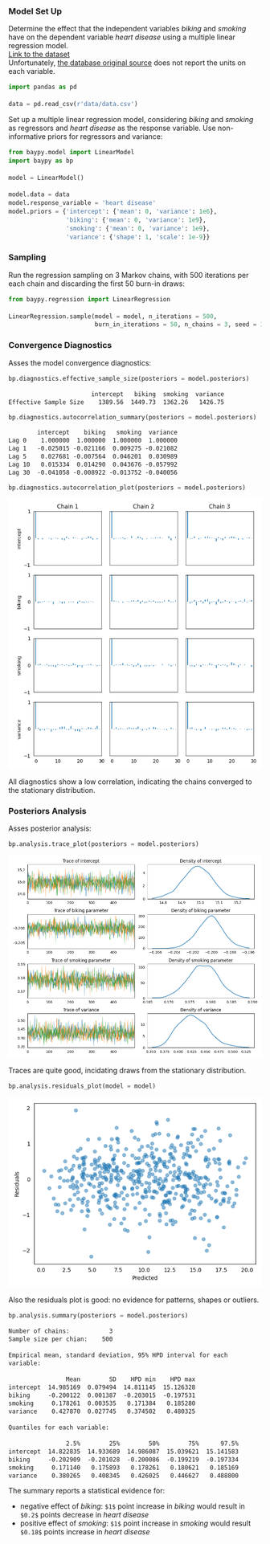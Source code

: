 ### Model Set Up

Determine the effect that the independent variables *biking* and 
*smoking* have on the dependent variable *heart disease* using a 
multiple linear regression model.  
[Link to the dataset](https://github.com/AndreaBlengino/baypy/blob/master/examples/heart/data/data.csv)  
Unfortunately, [the database original source](https://www.scribbr.com/statistics/multiple-linear-regression/)
does not report the units on each variable.

```python
import pandas as pd

data = pd.read_csv(r'data/data.csv')
```

Set up a multiple linear regression model, considering *biking* and
*smoking* as regressors and *heart disease* as the response variable. 
Use non-informative priors for regressors and variance:

```python
from baypy.model import LinearModel
import baypy as bp

model = LinearModel()

model.data = data
model.response_variable = 'heart disease'
model.priors = {'intercept': {'mean': 0, 'variance': 1e6},
                'biking': {'mean': 0, 'variance': 1e9},
                'smoking': {'mean': 0, 'variance': 1e9},
                'variance': {'shape': 1, 'scale': 1e-9}}
```

### Sampling

Run the regression sampling on 3 Markov chains, with 500 iterations per 
each chain and discarding the first 50 burn-in draws:

```python
from baypy.regression import LinearRegression

LinearRegression.sample(model = model, n_iterations = 500, 
                        burn_in_iterations = 50, n_chains = 3, seed = 137)
```

### Convergence Diagnostics

Asses the model convergence diagnostics:

```python
bp.diagnostics.effective_sample_size(posteriors = model.posteriors)
```

```text
                       intercept   biking  smoking  variance
Effective Sample Size    1389.56  1449.73  1362.26   1426.75
```
```python
bp.diagnostics.autocorrelation_summary(posteriors = model.posteriors)
```

```text
        intercept    biking   smoking  variance
Lag 0    1.000000  1.000000  1.000000  1.000000
Lag 1   -0.025015 -0.021166  0.009275 -0.021082
Lag 5    0.027681 -0.007564  0.046201  0.030989
Lag 10   0.015334  0.014290  0.043676 -0.057992
Lag 30  -0.041058 -0.008922 -0.013752 -0.040056
```

```python
bp.diagnostics.autocorrelation_plot(posteriors = model.posteriors)
```

![](images/autocorrelation_plot.png)

All diagnostics show a low correlation, indicating the chains 
converged to the stationary distribution.

### Posteriors Analysis

Asses posterior analysis:

```python
bp.analysis.trace_plot(posteriors = model.posteriors)
```

![](images/trace_plot.png)

Traces are quite good, incidating draws from the stationary 
distribution.

```python
bp.analysis.residuals_plot(model = model)
```

![](images/residuals_plot.png)

Also the residuals plot is good: no evidence for patterns, shapes or 
outliers.

```python
bp.analysis.summary(posteriors = model.posteriors)
```

```text
Number of chains:           3
Sample size per chian:    500

Empirical mean, standard deviation, 95% HPD interval for each variable:

                Mean        SD    HPD min    HPD max
intercept  14.985169  0.079494  14.811145  15.126328
biking     -0.200122  0.001387  -0.203015  -0.197531
smoking     0.178261  0.003535   0.171384   0.185280
variance    0.427870  0.027745   0.374502   0.480325

Quantiles for each variable:

                2.5%        25%        50%        75%      97.5%
intercept  14.822835  14.933689  14.986087  15.039621  15.141583
biking     -0.202909  -0.201028  -0.200086  -0.199219  -0.197334
smoking     0.171140   0.175893   0.178261   0.180621   0.185169
variance    0.380265   0.408345   0.426025   0.446627   0.488800
```

The summary reports a statistical evidence for:

- negative effect of *biking*: `$1$` point increase in *biking* 
would result in `$0.2$` points decrease in *heart disease*
- positive effect of *smoking*: `$1$` point increase in *smoking* 
would result `$0.18$` points increase in *heart disease*
